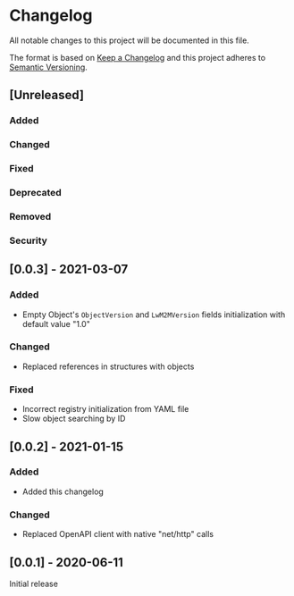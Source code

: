 # Changelog
All notable changes to this project will be documented in this file.

The format is based on [Keep a Changelog](http://keepachangelog.com/en/1.0.0/)
and this project adheres to [Semantic Versioning](http://semver.org/spec/v2.0.0.html).

## [Unreleased]

### Added

### Changed

### Fixed

### Deprecated

### Removed

### Security

## [0.0.3] - 2021-03-07

### Added
- Empty Object's `ObjectVersion` and `LwM2MVersion` fields initialization with default value "1.0"

### Changed
- Replaced references in structures with objects

### Fixed
- Incorrect registry initialization from YAML file
- Slow object searching by ID

## [0.0.2] - 2021-01-15

### Added
- Added this changelog

### Changed
- Replaced OpenAPI client with native "net/http" calls 

## [0.0.1] - 2020-06-11
Initial release
